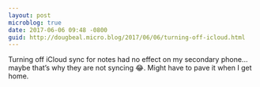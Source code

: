 ```yaml
---
layout: post
microblog: true
date: 2017-06-06 09:48 -0800
guid: http://dougbeal.micro.blog/2017/06/06/turning-off-icloud.html
---
```

Turning off iCloud sync for notes had no effect on my secondary phone... maybe that’s why they are not syncing 😂. Might have to pave it when I get home. 
